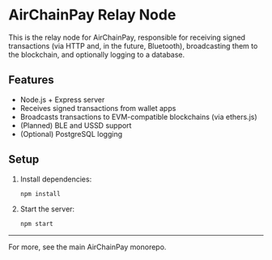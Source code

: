 # AirChainPay Relay Node

This is the relay node for AirChainPay, responsible for receiving signed transactions (via HTTP and, in the future, Bluetooth), broadcasting them to the blockchain, and optionally logging to a database.

## Features
- Node.js + Express server
- Receives signed transactions from wallet apps
- Broadcasts transactions to EVM-compatible blockchains (via ethers.js)
- (Planned) BLE and USSD support
- (Optional) PostgreSQL logging

## Setup
1. Install dependencies:
   ```bash
   npm install
   ```
2. Start the server:
   ```bash
   npm start
   ```

---

For more, see the main AirChainPay monorepo. 
